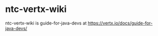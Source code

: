 # ntc-vertx-wiki
ntc-vertx-wiki is guide-for-java-devs at https://vertx.io/docs/guide-for-java-devs/
